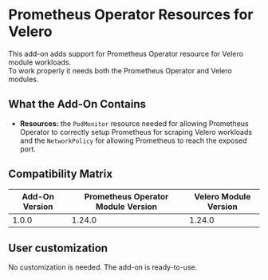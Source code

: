 # Prometheus Operator Resources for Velero

This add-on adds support for Prometheus Operator resource for Velero module workloads.  
To work properly it needs both the Prometheus Operator and Velero modules.

## What the Add-On Contains

- **Resources:** the `PodMonitor` resource needed for allowing Prometheus Operator to correctly
	setup Prometheus for scraping Velero workloads and the `NetworkPolicy` for allowing Prometheus to reach
	the exposed port.

## Compatibility Matrix

| Add-On Version | Prometheus Operator Module Version | Velero Module Version |
|----------------|------------------------------------|-----------------------|
| 1.0.0          | 1.24.0                             | 1.24.0                |

## User customization

No customization is needed. The add-on is ready-to-use.
